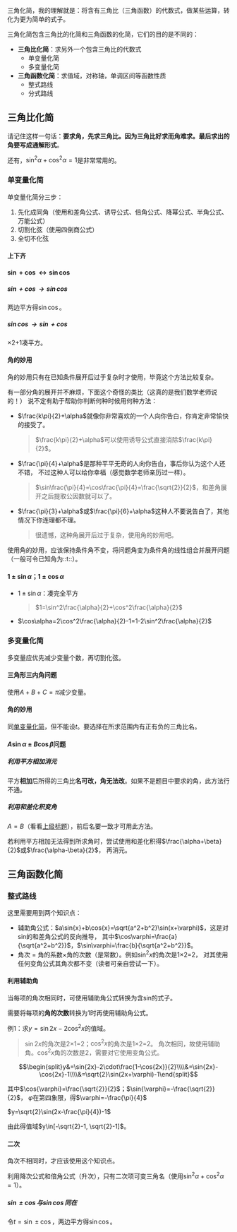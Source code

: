 三角化简，我的理解就是：将含有三角比（三角函数）的代数式，做某些运算，转化为更为简单的式子。

三角化简包含三角比的化简和三角函数的化简，它们的目的是不同的：

- **三角比化简**：求另外一个包含三角比的代数式
  - 单变量化简
  - 多变量化简
- **三角函数化简**：求值域，对称轴，单调区间等函数性质
  - 整式路线
  - 分式路线

## 三角比化简
请记住这样一句话：**要求角，先求三角比。**因为三角比好求而角难求。最后求出的角要**写成通解形式**。

还有，$\sin^2\alpha+\cos^2\alpha=1$是非常常用的。

### 单变量化简
单变量化简分三步：

1. 先化成同角（使用和差角公式、诱导公式、倍角公式、降幂公式、半角公式、万能公式）
2. 切割化弦（使用四倒商公式）
3. 全切不化弦

#### 上下齐

#### $\sin+\cos\leftrightarrow\sin\cos$

##### $\sin+\cos\rightarrow\sin\cos$
两边平方得$\sin\cos$。

##### $\sin\cos\rightarrow\sin+\cos$
&times;2+1凑平方。

#### 角的妙用
角的妙用只有在已知条件展开后过于复杂时才使用，毕竟这个方法比较复杂。

有一部分角的展开并不麻烦，下面这个奇怪的类比（这真的是我们数学老师说的！）
说不定有助于帮助你判断何种时候用何种方法：

- $\frac{k\pi}{2}+\alpha$就像你非常喜欢的一个人向你告白，你肯定非常愉快的接受了。
  > $\frac{k\pi}{2}+\alpha$可以使用诱导公式直接消除$\frac{k\pi}{2}$。
- $\frac{\pi}{4}+\alpha$是那种平平无奇的人向你告白，事后你认为这个人还不错，
  不过这种人可以给你幸福（感觉数学老师亲历过一样）。
  > $\sin\frac{\pi}{4}=\cos\frac{\pi}{4}=\frac{\sqrt{2}}{2}$，和差角展开之后提取公因数就可以了。
- $\frac{\pi}{3}+\alpha$或$\frac{\pi}{6}+\alpha$这种人不要说告白了，其他情况下你连理都不理。
  > 很遗憾，这种角展开后过于复杂，使用角的妙用吧。

使用角的妙用，应该保持条件角不变，将问题角变为条件角的线性组合并展开问题（一般可令已知角为::t::）。

#### $1\pm\sin\alpha$；$1\pm\cos\alpha$
- $1\pm\sin\alpha$：凑完全平方
  > $1=\sin^2\frac{\alpha}{2}+\cos^2\frac{\alpha}{2}$
- $\cos\alpha=2\cos^2\frac{\alpha}{2}-1=1-2\sin^2\frac{\alpha}{2}$

### 多变量化简
多变量应优先减少变量个数，再切割化弦。

#### 三角形三内角问题
使用$A+B+C=\pi$减少变量。

#### 角的妙用
同[单变量化简](#角的妙用)，但不能设$t$。要选择在所求范围内有正有负的三角比名。

#### $A\sin\alpha\pm{}B\cos\beta$问题

##### 利用平方相加消元
平方**相加**后所得的三角比**名可改，角无法改**。如果不是题目中要求的角，此方法行不通。

##### 利用和差化积变角
$A=B$（看看[上级标题](#asinalphapmbcosbeta问题)），前后名要一致才可用此方法。

若利用平方相加无法得到所求角时，尝试使用和差化积得$\frac{\alpha+\beta}{2}$或$\frac{\alpha-\beta}{2}$，
再消元。

## 三角函数化简

### 整式路线
这里需要用到两个知识点：

- 辅助角公式：$a\sin{x}+b\cos{x}=\sqrt{a^2+b^2}\sin(x+\varphi)$，这是对sin的和差角公式的反向推导，
  其中$\cos\varphi=\frac{a}{\sqrt{a^2+b^2}}$，$\sin\varphi=\frac{b}{\sqrt{a^2+b^2}}$。
- 角次 = 角的系数&times;角的次数（是常数）。例如$\sin^2x$的角次是1&times;2=2，
  对其使用任何变角公式其角次都不变（读者可亲自尝试一下）。

#### 利用辅助角
当每项的角次相同时，可使用辅助角公式转换为含sin的式子。

需要将每项的**角的次数**转换为1时再使用辅助角公式。

例1：求$y=\sin{2x}-2\cos^2x$的值域。
> $\sin{2x}$的角次是2&times;1=2；$\cos^2x$的角次是1&times;2=2。
> 角次相同，故使用辅助角。$\cos^2x$角的次数是2，需要对它使用变角公式。

$$\begin{split}y&=\sin{2x}-2\cdot\frac{1-\cos{2x}}{2}\\\\&=\sin{2x}-\cos{2x}-1\\\\&=\sqrt{2}\sin(2x+\varphi)-1\end{split}$$

其中$\cos{\varphi}=\frac{\sqrt{2}}{2}$；$\sin{\varphi}=-\frac{\sqrt{2}}{2}$，
$\varphi$在第四象限，得$\varphi=-\frac{\pi}{4}$

$y=\sqrt{2}\sin(2x-\frac{\pi}{4})-1$

由此得值域$y\in[-\sqrt{2}-1, \sqrt{2}-1]$。

#### 二次
角次不相同时，才应该使用这个知识点。

利用降次公式和倍角公式（升次），只有二次项可变三角名（使用$\sin^2\alpha+\cos^2\alpha=1$）。

##### $\sin\pm\cos$与$\sin\cos$同在
令$t=\sin\pm\cos$，两边平方得$\sin\cos$。
